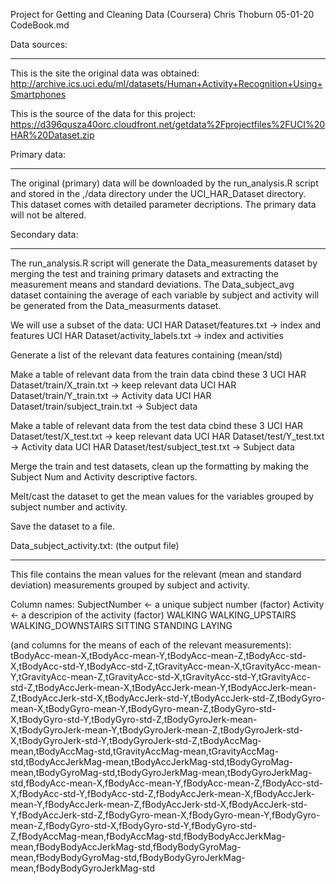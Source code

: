 Project for Getting and Cleaning Data (Coursera)
Chris Thoburn 05-01-20
CodeBook.md

Data sources:
*********************************************************************
This is the site the original data was obtained: http://archive.ics.uci.edu/ml/datasets/Human+Activity+Recognition+Using+Smartphones

This is the source of the data for this project:
https://d396qusza40orc.cloudfront.net/getdata%2Fprojectfiles%2FUCI%20HAR%20Dataset.zip


Primary data:
*********************************************************************
The original (primary) data will be downloaded by the run_analysis.R script and stored in the ,/data directory under the UCI_HAR_Dataset directory.  This dataset comes with detailed parameter decriptions.  The primary data will not be altered.


Secondary data:
*********************************************************************
The run_analysis.R script will generate the Data_measurements dataset by merging the test and training primary datasets and extracting the measurement means and standard deviations.  The Data_subject_avg dataset containing the average of each variable by subject and activity will be generated from the Data_measurments dataset.

We will use a subset of the data:
UCI HAR Dataset/features.txt        -> index and features
UCI HAR Dataset/activity_labels.txt -> index and activities

Generate a list of the relevant data features containing (mean/std)

Make a table of relevant data from the train data cbind these 3
UCI HAR Dataset/train/X_train.txt   -> keep relevant data
UCI HAR Dataset/train/Y_train.txt   -> Activity data
UCI HAR Dataset/train/subject_train.txt -> Subject data

Make a table of relevant data from the test data cbind these 3
UCI HAR Dataset/test/X_test.txt   -> keep relevant data
UCI HAR Dataset/test/Y_test.txt   -> Activity data
UCI HAR Dataset/test/subject_test.txt -> Subject data

Merge the train and test datasets, clean up the formatting by making the Subject Num and Activity descriptive factors.

Melt/cast the dataset to get the mean values for the variables grouped by subject number and activity.

Save the dataset to a file.

Data_subject_activity.txt: (the output file)
*********************************************************************
This file contains the mean values for the relevant (mean and standard deviation) measurements grouped by subject and activity.

Column names:
SubjectNumber   <- a unique subject number (factor)
Activity        <- a descripion of the activity (factor)
	WALKING
        WALKING_UPSTAIRS
        WALKING_DOWNSTAIRS
        SITTING
        STANDING
        LAYING

(and columns for the means of each of the relevant measurements): tBodyAcc-mean-X,tBodyAcc-mean-Y,tBodyAcc-mean-Z,tBodyAcc-std-X,tBodyAcc-std-Y,tBodyAcc-std-Z,tGravityAcc-mean-X,tGravityAcc-mean-Y,tGravityAcc-mean-Z,tGravityAcc-std-X,tGravityAcc-std-Y,tGravityAcc-std-Z,tBodyAccJerk-mean-X,tBodyAccJerk-mean-Y,tBodyAccJerk-mean-Z,tBodyAccJerk-std-X,tBodyAccJerk-std-Y,tBodyAccJerk-std-Z,tBodyGyro-mean-X,tBodyGyro-mean-Y,tBodyGyro-mean-Z,tBodyGyro-std-X,tBodyGyro-std-Y,tBodyGyro-std-Z,tBodyGyroJerk-mean-X,tBodyGyroJerk-mean-Y,tBodyGyroJerk-mean-Z,tBodyGyroJerk-std-X,tBodyGyroJerk-std-Y,tBodyGyroJerk-std-Z,tBodyAccMag-mean,tBodyAccMag-std,tGravityAccMag-mean,tGravityAccMag-std,tBodyAccJerkMag-mean,tBodyAccJerkMag-std,tBodyGyroMag-mean,tBodyGyroMag-std,tBodyGyroJerkMag-mean,tBodyGyroJerkMag-std,fBodyAcc-mean-X,fBodyAcc-mean-Y,fBodyAcc-mean-Z,fBodyAcc-std-X,fBodyAcc-std-Y,fBodyAcc-std-Z,fBodyAccJerk-mean-X,fBodyAccJerk-mean-Y,fBodyAccJerk-mean-Z,fBodyAccJerk-std-X,fBodyAccJerk-std-Y,fBodyAccJerk-std-Z,fBodyGyro-mean-X,fBodyGyro-mean-Y,fBodyGyro-mean-Z,fBodyGyro-std-X,fBodyGyro-std-Y,fBodyGyro-std-Z,fBodyAccMag-mean,fBodyAccMag-std,fBodyBodyAccJerkMag-mean,fBodyBodyAccJerkMag-std,fBodyBodyGyroMag-mean,fBodyBodyGyroMag-std,fBodyBodyGyroJerkMag-mean,fBodyBodyGyroJerkMag-std